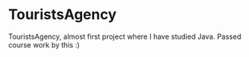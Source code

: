 # TouristsAgency
TouristsAgency, almost first project where I have studied Java.
Passed course work by this :) 
